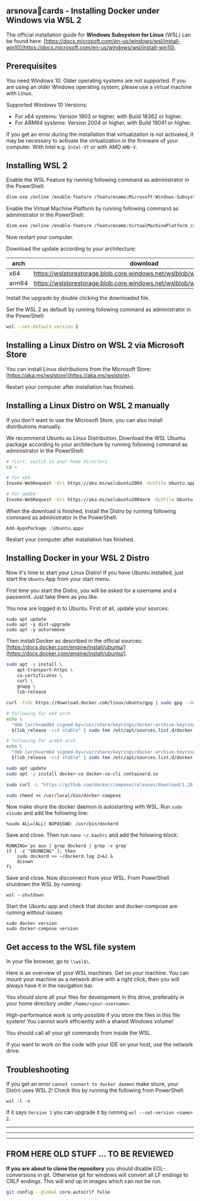 arsnova🍅cards - Installing Docker under Windows via WSL 2
---

The official installation guide for **Windows Subsystem for Linux** (WSL) can be found here: [https://docs.microsoft.com/en-us/windows/wsl/install-win10](https://docs.microsoft.com/en-us/windows/wsl/install-win10).

## Prerequisites

You need Windows 10. Older operating systems are not supported. If you are using an older Windows operating system, please use a virtual machine with Linux.

Supported Windows 10 Versions:
- For x64 systems: Version 1903 or higher, with Build 18362 or higher.
- For ARM64 systems: Version 2004 or higher, with Build 19041 or higher.

If you get an error during the installation that virtualization is not activated, it may be necessary to activate the virtualization in the firmware of your computer. With Intel e.g. `Intel-VT` or with AMD `AMD-V`.

## Installing WSL 2

Enable the WSL Feature by running following command as administrator in the PowerShell:
```bash
dism.exe /online /enable-feature /featurename:Microsoft-Windows-Subsystem-Linux /all /norestart
```

Enable the Virtual Machine Platform by running following command as administrator in the PowerShell:
```bash
dism.exe /online /enable-feature /featurename:VirtualMachinePlatform /all /norestart
```

Now restart your computer.

Download the update according to your architecture:

| arch | download |
| --- | --- |
| x64 | https://wslstorestorage.blob.core.windows.net/wslblob/wsl_update_x64.msi |
| arm64 | https://wslstorestorage.blob.core.windows.net/wslblob/wsl_update_arm64.msi |

Install the upgrade by double clicking the downloaded file.

Set the WSL 2 as default by running following command as administrator in the PowerShell:
```bash
wsl --set-default-version 2
```

## Installing a Linux Distro on WSL 2 via Microsoft Store

You can install Linux distributions from the Microsoft Store: [https://aka.ms/wslstore](https://aka.ms/wslstore).

Restart your computer after installation has finished.

## Installing a Linux Distro on WSL 2 manually

If you don't want to use the Microsoft Store, you can also install distributions manually.

We recommend Ubuntu as Linux Distribution. Download the WSL Ubuntu package according to your architecture by running following command as administrator in the PowerShell:
```bash
# fisrt, switch to your home directory
cd ~

# for x64
Invoke-WebRequest -Uri https://aka.ms/wslubuntu2004 -OutFile Ubuntu.appx -UseBasicParsing

# for amd64
Invoke-WebRequest -Uri https://aka.ms/wslubuntu2004arm -OutFile Ubuntu.appx -UseBasicParsing
```

When the download is finished, install the Distro by running following command as administrator in the PowerShell:
```
Add-AppxPackage .\Ubuntu.appx
```

Restart your computer after installation has finished.

## Installing Docker in your WSL 2 Distro

Now it's time to start your Linux Distro! If you have Ubuntu installed, just start the `Ubuntu` App from your start menu.

First time you start the Distro, you will be asked for a username and a password. Just take them as you like.

You now are logged in to Ubuntu. First of all, update your sources:
```
sudo apt update
sudo apt -y dist-upgrade
sudo apt -y autoremove
```

Then install Docker as described in the official sources: [https://docs.docker.com/engine/install/ubuntu/](https://docs.docker.com/engine/install/ubuntu/).

```bash
sudo apt -y install \
    apt-transport-https \
    ca-certificates \
    curl \
    gnupg \
    lsb-release

curl -fsSL https://download.docker.com/linux/ubuntu/gpg | sudo gpg --dearmor -o /usr/share/keyrings/docker-archive-keyring.gpg

# following for x64 arch
echo \
  "deb [arch=amd64 signed-by=/usr/share/keyrings/docker-archive-keyring.gpg] https://download.docker.com/linux/ubuntu \
  $(lsb_release -cs) stable" | sudo tee /etc/apt/sources.list.d/docker.list > /dev/null

# following for arm64 arch
echo \
  "deb [arch=arm64 signed-by=/usr/share/keyrings/docker-archive-keyring.gpg] https://download.docker.com/linux/ubuntu \
  $(lsb_release -cs) stable" | sudo tee /etc/apt/sources.list.d/docker.list > /dev/null

sudo apt update
sudo apt -y install docker-ce docker-ce-cli containerd.io

sudo curl -L "https://github.com/docker/compose/releases/download/1.28.5/docker-compose-$(uname -s)-$(uname -m)" -o /usr/local/bin/docker-compose

sudo chmod +x /usr/local/bin/docker-compose
```

Now make shure the docker daemon is autostarting with WSL. Run `sudo visudo` and add the following line:
```
%sudo ALL=(ALL) NOPASSWD: /usr/bin/dockerd
```

Save and close. Then run `nano ~/.bashrc` and add the following block:
```
RUNNING=`ps aux | grep dockerd | grep -v grep`
if [ -z "$RUNNING" ]; then
    sudo dockerd >> ~/dockerd.log 2>&1 &
    disown
fi
```

Save and close. Now disconnect from your WSL. From PowerShell shutdown the WSL by running:
```
wsl --shutdown
```

Start the Ubuntu app and check that docker and docker-compose are running without issues:
```
sudo docker version
sudo docker-compose version
```

## Get access to the WSL file system

In your file browser, go to `\\wsl$\`.

Here is an overview of your WSL machines. Get on your machine. You can mount your machine as a network drive with a right click, then you will always have it in the navigation bar.

You should store all your files for development in this drive, preferably in your home directory under `/home/<your-username>`.

High-performance work is only possible if you store the files in this file system! You cannot work efficiently with a shared Windows volume!

You should call all your git commands from inside the WSL.

If you want to work on the code with your IDE on your host, use the network drive.

## Troubleshooting

If you get an error `cannot connect to docker daemon` make shure, your Distro uses WSL 2! Check this by running the following from PowerShell:
```
wsl -l -v
```

If it says `Version 1` you can upgrade it by running `wsl --set-version <name> 2`.

---
---
---

## FROM HERE OLD STUFF ... TO BE REVIEWED

**If you are about to clone the repository** you should disable EOL-conversions in git. Otherwise git for windows will convert all LF endings to CRLF endings. This will end up in images which can not be run.
```bash
git config --global core.autocrlf false
```
